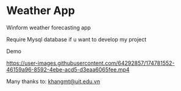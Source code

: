 # Weather App
Winform weather forecasting app

Require Mysql database if u want to develop my project

Demo 

https://user-images.githubusercontent.com/64292857/174781552-46159a96-8592-4ebe-acd5-d3eaa6065fee.mp4

Many thanks to: khangmt@uit.edu.vn
